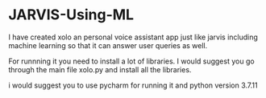 # JARVIS-Using-ML
I have created xolo an personal voice assistant app just like jarvis including machine learning so that it can answer user queries as well.

For runnning it you need to install a lot of libraries. I would suggest you go through the main file xolo.py and install all the libraries.

i would suggest you to use pycharm for running it and python version 3.7.11
